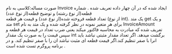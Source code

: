 صورت مساله:کلاسی به نام Invoice ایجاد شده که در آن چهار داده تعریف شده .
شماره قطعه(از نوع رشته) و توضیح قطعه(از نوع عدد)  
تعداد قطعه فروخته شده(از نوع عدد) و قیمت هر قطعه 
(از نوع int).
یک متد get و یک متد set برای هر متغیر نمونه در نظر گرفته شده
و یک متد به نام InvoiceAmount تعریف شده که
مبادرت به محاسبه فاکتور میکند یعنی ضرب تعداد در قیمت هر قطعه
و سپس قیمت را به صورت یک مقدار int برگشت میدهد.
اگر تعداد مقدار مثبتی نباشد باید انرا با صفر تنظیم کند.اگر  قیمت قطعه ای مثبت نباشد ان را با صفر تنظیم کند.
و در برنامه پروگرم تست شده است .
